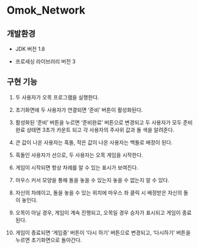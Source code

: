 # Omok_Network
## 개발환경
* JDK 버전 1.8

* 프로세싱 라이브러리 버전 3

## 구현 기능

1. 두 사용자가 오목 프로그램을 실행한다.

2. 초기화면에 두 사용자가 연결되면 ‘준비’ 버튼이 활성화된다.

3. 활성화된 ‘준비’ 버튼을 누르면 ‘준비완료’ 버튼으로 변경되고 두 사용자가 모두 준비완료 상태면 3초가 카운트 되고 각 사용자의 주사위 값과 돌 색을 알려준다.

4. 큰 값이 나온 사용자는 흑돌, 작은 값이 나온 사용자는 백돌로 배정이 된다.

5. 흑돌인 사용자가 선으로, 두 사용자는 오목 게임을 시작한다.

6. 게임이 시작되면 항상 차례를 알 수 있는 표시가 보여진다. 

7. 마우스 커서 모양을 통해 돌을 놓을 수 있는지 놓을 수 없는지 알 수 있다.

8. 자신의 차례이고, 돌을 놓을 수 있는 위치에 마우스 좌 클릭 시 배정받은 자신의 돌이 놓인다.

9. 오목이 아닐 경우, 게임이 계속 진행되고, 오목일 경우 승자가 표시되고 게임이 종료된다.

10. 게임이 종료되면 ‘게임중’ 버튼이 ‘다시 하기’ 버튼으로 변경되고, ‘다시하기’ 버튼을 누르면 초기화면으로 돌아간다.

